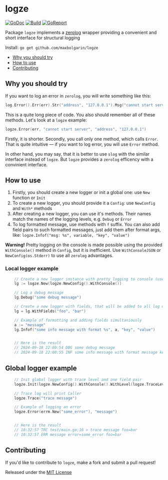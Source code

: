 # logze

[![GoDoc][doc-img]][doc] [![Build][ci-img]][ci] [![GoReport][report-img]][report]

Package `logze` implements a [zerolog](https://github.com/rs/zerolog) wrapper providing a convenient and short interface for structural logging

Install: `go get github.com/maxbolgarin/logze`

- [Why you should try](#why-you-should-try)
- [How to use](#how-to-use)
- [Contributing](#contributing)


## Why you should try

If you want to log an error in `zerolog`, you will write something like this:

```go
log.Error().Err(err).Str("address", "127.0.0.1").Msg("cannot start server")
```

This is a quite long piece of code. You also should remember all of these methods. Let's look at a `logze` example:

```go
logze.Error(err, "cannot start server", "address", "127.0.0.1")
```

Firstly, it is shorter. Secondly, you call only one method, which calls `Error`. That is quite intuitive — if you want to log error, you will use `Error` method.

In other hand, you may say, that it is better to use `slog` with the similar interface instead of `logze`. But `logze` provides a `zerolog` efficency with a convinient interface.


## How to use

1. Firstly, you should create a new logger or init a global one: use `New` function or `Init`
2. To create a new logger, you should provide it a `Config`: use `NewConfig` and `With*` methods
3. After creating a new logger, you can use it's methods. Their names match the names of the logging levels, e.g. `Debug` or `Error`
4. To log formatted message, use methods with `f` suffix. You can also add field pairs to such formatted messages, just add them after format args, like: `logze.Infof("msg: %s", variable, "key", "value")`

**Warning!** Pretty logging on the console is made possible using the provided `WithConsole()` method in `Config`, but it is inefficient. Use `WithConsoleJSON` or `NewConfig(os.Stderr)` to use all `zerolog` advantages.


### Local logger example
 
```go
	// Create a new logger instance with pretty logging to console (useful for developing)
	lg := logze.New(logze.NewConfig().WithConsole())

	// Log a debug message
	lg.Debug("some debug message")

	// Create a new logger with fields, that will be added to all log messages
	lg = lg.WithFields("foo", "bar")

	// Example of formatting and adding fields simultaniously
	a := "message"
	lg.Infof("some info message with format %s", a, "key", "value")


	// Here is the result
	// 2024-09-18 22:00:54 DBG some debug message
	// 2024-09-18 22:00:55 INF some info message with format message key=value foo=bar
```

## Global logger example

```go
	// Init global logger with trace level and one field pair
	logze.Init(logze.NewConfig().WithConsole().WithLevel(logze.TraceLevel), "foo", "bar")

	// Trace log will print Caller
	logze.Trace("trace message")

	// Example of logging an error
	logze.Error(errm.New("some_error"), "message")


	// Here is the result	
	// 10:32:57 TRC test/main.go:16 > trace message foo=bar
	// 10:32:57 ERR message error=some_error foo=bar
```


## Contributing

If you'd like to contribute to `logze`, make a fork and submit a pull request!

Released under the [MIT License]

[MIT License]: LICENSE.txt
[doc-img]: https://pkg.go.dev/badge/github.com/maxbolgarin/logze
[doc]: https://pkg.go.dev/github.com/maxbolgarin/logze
[ci-img]: https://github.com/maxbolgarin/logze/workflows/build/badge.svg
[ci]: https://github.com/maxbolgarin/logze/actions
[report-img]: https://goreportcard.com/badge/github.com/maxbolgarin/logze
[report]: https://goreportcard.com/report/github.com/maxbolgarin/logze
